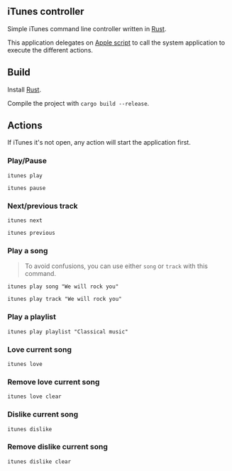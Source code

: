 ## iTunes controller

Simple iTunes command line controller written in [Rust](http://rust-lang.org/).

This application delegates on [Apple
script](https://developer.apple.com/library/archive/documentation/AppleScript/Conceptual/AppleScriptLangGuide/introduction/ASLR_intro.html)
to call the system application to execute the different actions.

## Build

Install [Rust](https://www.rust-lang.org/tools/install).

Compile the project with `cargo build --release`.

## Actions

If iTunes it's not open, any action will start the application first.

### Play/Pause

`itunes play`

`itunes pause`

### Next/previous track

`itunes next`

`itunes previous`

### Play a song

> To avoid confusions, you can use either `song` or `track` with this command.

`itunes play song "We will rock you"`

`itunes play track "We will rock you"`

### Play a playlist

`itunes play playlist "Classical music"`

### Love current song

`itunes love`

### Remove love current song

`itunes love clear`

### Dislike current song

`itunes dislike`

### Remove dislike current song

`itunes dislike clear`
